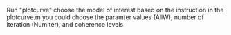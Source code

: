 Run "plotcurve"
choose the model of interest based on the instruction in the plotcurve.m
you could choose the paramter values (AllW), number of iteration (NumIter), and coherence levels


